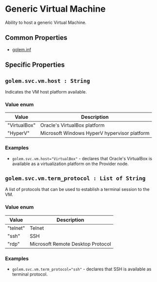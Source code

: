 # Generic Virtual Machine 
Ability to host a generic Virtual Machine.

## Common Properties

* [golem.inf](../0-commons/golem.inf.md)

## Specific Properties

## `golem.svc.vm.host : String` 
Indicates the VM host platform available. 
### Value enum
|Value| Description |
|---|---|
|"VirtualBox"|Oracle's VirtualBox platform|
|"HyperV"|Microsoft Windows HyperV hypervisor platform|

### **Examples**

* `golem.svc.vm.host="VirtualBox"` - declares that Oracle's VirtualBox is available as a virtualization platform on the Provider node.
  
## `golem.svc.vm.term_protocol : List of String` 
A list of protocols that can be used to establish a terminal session to the VM.

### Value enum
|Value| Description |
|---|---|
|"telnet"|Telnet|
|"ssh"|SSH|
|"rdp"|Microsoft Remote Desktop Protocol|
  
### **Examples**

* `golem.svc.vm.term_protocol="ssh"` - declares that SSH is available as terminal protocol.


